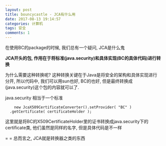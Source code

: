 ```yaml
---
layout: post
title: bouncycastle - JCA有什么用
date: 2017-08-13 19:14:57
categories: 计算机
tags: 安全 
comments: 1
---
```




在使用BC的package的时候, 我们总有一个疑问, JCA是什么鬼

**JCA开头的包, 作用在于将标准(java.security)和具体实现(BC的具体代码)进行转换**

为什么需要这种转换呢? 这种转换关键在于Java是将安全的架构和具体实现进行分开, 所以代码中, 我们可以用sun也好, BC的也好, 但是最终转换成(java.security)这个包的内容就可以了.   

java.security 相当于一个标准



```
	new JcaX509CertificateConverter().setProvider( "BC" )
  .getCertificate( certificateHolder );
```
这里就是将BC的X509CertificateHolder里的证书转换成java.security下的certificate类, 他们虽然是同样的名字, 但是具体代码是不一样


= =  总而言之, JCA就是转换器之类的东西